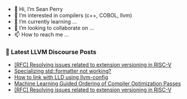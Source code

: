 - 👋 Hi, I’m Sean Perry
- 👀 I’m interested in compilers (c++, COBOL, llvm)
- 🌱 I’m currently learning ...
- 💞️ I’m looking to collaborate on ...
- 📫 How to reach me ...

<!---
s66perry/s66perry is a ✨ special ✨ repository because its `README.md` (this file) appears on your GitHub profile.
You can click the Preview link to take a look at your changes.
--->
### 📕 Latest LLVM Discourse Posts

<!-- DISCOURSE-LLVM:START -->
- [[RFC] Resolving issues related to extension versioning in RISC-V](https://discourse.llvm.org/t/rfc-resolving-issues-related-to-extension-versioning-in-risc-v/68472#post_3)
- [Specializing std::formatter not working?](https://discourse.llvm.org/t/specializing-std-formatter-not-working/68278#post_8)
- [How to link with LLD using llvm-config](https://discourse.llvm.org/t/how-to-link-with-lld-using-llvm-config/68571#post_13)
- [Machine Learning Guided Ordering of Compiler Optimization Passes](https://discourse.llvm.org/t/machine-learning-guided-ordering-of-compiler-optimization-passes/60415?page=2#post_41)
- [[RFC] Resolving issues related to extension versioning in RISC-V](https://discourse.llvm.org/t/rfc-resolving-issues-related-to-extension-versioning-in-risc-v/68472#post_2)
<!-- DISCOURSE-LLVM:END -->
